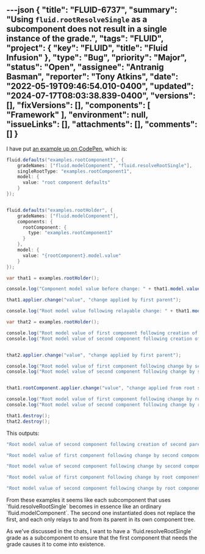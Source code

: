 ---json
{
  "title": "FLUID-6737",
  "summary": "Using `fluid.rootResolveSingle` as a subcomponent does not result in a single instance of the grade.",
  "tags": "FLUID",
  "project": {
    "key": "FLUID",
    "title": "Fluid Infusion"
  },
  "type": "Bug",
  "priority": "Major",
  "status": "Open",
  "assignee": "Antranig Basman",
  "reporter": "Tony Atkins",
  "date": "2022-05-19T09:46:54.010-0400",
  "updated": "2024-07-17T08:03:38.839-0400",
  "versions": [],
  "fixVersions": [],
  "components": [
    "Framework"
  ],
  "environment": null,
  "issueLinks": [],
  "attachments": [],
  "comments": []
}
---
I have put [an example up on CodePen](https://codepen.io/duhrer/pen/JjpNZXx), which is:

```java
fluid.defaults("examples.rootComponent1", {
    gradeNames: ["fluid.modelComponent", "fluid.resolveRootSingle"],
    singleRootType: "examples.rootComponent1",
    model: {
      value: "root component defaults"
    }
});


fluid.defaults("examples.rootHolder", {
    gradeNames: ["fluid.modelComponent"],
    components: {
      rootComponent: {
        type: "examples.rootComponent1"
      }
    },
    model: {
      value: "{rootComponent}.model.value"
    }
});

var that1 = examples.rootHolder();

console.log("Component model value before change: " + that1.model.value);

that1.applier.change("value", "change applied by first parent");

console.log("Root model value following relayable change: " + that1.model.value);

var that2 = examples.rootHolder();

console.log("Root model value of first component following creation of second parent: " + that1.model.value);
console.log("Root model value of second component following creation of second parent: " + that2.model.value);


that2.applier.change("value", "change applied by first parent");

console.log("Root model value of first component following change by second component: " + that1.model.value);
console.log("Root model value of second component following change by second component: " + that2.model.value);


that1.rootComponent.applier.change("value", "change applied from root subcomponent");

console.log("Root model value of first component following change by root component: " + that1.model.value);
console.log("Root model value of second component following change by root component: " + that2.model.value);

that1.destroy();
that2.destroy();
```

This outputs:

```java
"Root model value of second component following creation of second parent: root component defaults"

"Root model value of first component following change by second component: change applied by first parent"

"Root model value of second component following change by second component: change applied by first parent"

"Root model value of first component following change by root component: change applied from root subcomponent"

"Root model value of second component following change by root component: change applied by first parent"
```

From these examples it seems like each subcomponent that uses \`fluid.resolveRootSingle\` becomes in essence like an ordinary \`fluid.modelComponent\`.  The second one instantiated does not replace the first, and each only relays to and from its parent in its own component tree.

As we've discussed in the chats, I want to have a \`fluid.resolveRootSingle\` grade as a subcomponent to ensure that the first component that needs the grade causes it to come into existence.

        